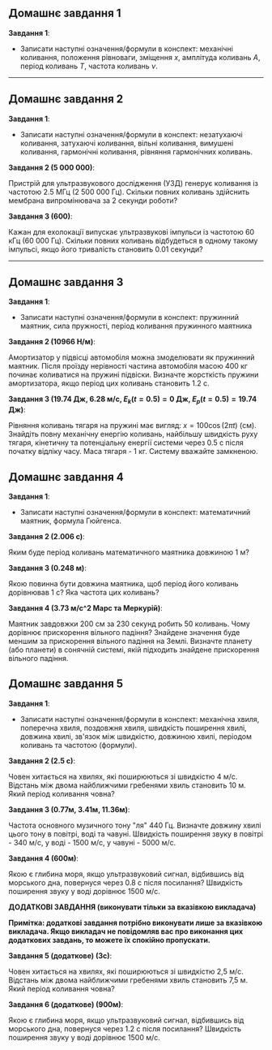 ## Домашнє завдання 1

**Завдання 1**:
- Записати наступні означення/формули в конспект: механічні коливання, положення рівноваги, зміщення $x$, амплітуда коливань $A$, період коливань $T$, частота коливань $\nu$.

---

## Домашнє завдання 2

**Завдання 1**:
- Записати наступні означення/формули в конспект: незатухаючі коливання, затухаючі коливання, вільні коливання, вимушені коливання, гармонічні коливання, рівняння гармонічних коливань.

**Завдання 2 (5 000 000)**:

Пристрій для ультразвукового дослідження (УЗД) генерує коливання із частотою 2.5 МГц (2 500 000 Гц). Скільки повних коливань здійснить мембрана випромінювача за 2 секунди роботи?

**Завдання 3 (600)**:

Кажан для ехолокації випускає ультразвукові імпульси із частотою 60 кГц (60 000 Гц). Скільки повних коливань відбудеться в одному такому імпульсі, якщо його тривалість становить 0.01 секунди?

---

## Домашнє завдання 3

**Завдання 1**:
- Записати наступні означення/формули в конспект: пружинний маятник, сила пружності, період коливання пружинного маятника

**Завдання 2 (10966 Н/м)**:

Амортизатор у підвісці автомобіля можна змоделювати як пружинний маятник. Після проїзду нерівності частина автомобіля масою 400 кг починає коливатися на пружині підвіски. Визначте жорсткість пружини амортизатора, якщо період цих коливань становить 1.2 с.

**Завдання 3 (19.74 Дж, 6.28 м/с, $E_k (t=0.5) = 0$ Дж, $E_p (t = 0.5) = 19.74$ Дж)**:

Рівняння коливань тягаря на пружині має вигляд: $x = 100 \cos (2 \pi t)$ (см). Знайдіть повну механічну енергію коливань, найбільшу швидкість руху тягаря, кінетичну та потенціальну енергії системи через 0.5 с після початку відліку часу. Маса тягаря - 1 кг. Систему вважайте замкненою.


## Домашнє завдання 4

**Завдання 1**:
- Записати наступні означення/формули в конспект: математичний маятник, формула Гюйгенса.

**Завдання 2 (2.006 с)**:

Яким буде період коливань математичного маятника довжиною 1 м?

**Завдання 3 (0.248 м)**:

Якою повинна бути довжина маятника, щоб період його коливань дорівнював 1 с? Яка частота цих коливань?

**Завдання 4 (3.73 м/с^2 Марс та Меркурій)**:

Маятник завдовжки 200 см за 230 секунд робить 50 коливань. Чому дорівнює прискорення вільного падіння? Знайдене значення буде меншим за прискорення вільного падіння на Землі. Визначте планету (або планети) в сонячній системі, якій підходить знайдене прискорення вільного падіння.



## Домашнє завдання 5

**Завдання 1**:
- Записати наступні означення/формули в конспект: механічна хвиля, поперечна хвиля, поздовжня хвиля, швидкість поширення хвилі, довжина хвилі, зв'язок між швидкістю, довжиною хвилі, періодом коливань та частотою (формули).

**Завдання 2 (2.5 с)**:

Човен хитається на хвилях, які поширюються зі швидкістю 4 м/с. Відстань між двома найближчими гребенями хвиль становить 10 м. Який період коливання човна?

**Завдання 3 (0.77м, 3.41м, 11.36м)**:

Частота основного музичного тону "ля" 440 Гц. Визначте довжину хвилі цього тону в повітрі, воді та чавуні. Швидкість поширення звуку в повітрі - 340 м/с, у воді - 1500 м/с, у чавуні - 5000 м/с.  

**Завдання 4 (600м)**:

Якою є глибина моря, якщо ультразвуковий сигнал, відбившись від морського дна, повернуся через 0.8 с після посилання? Швидкість поширення звуку у воді дорівнює 1500 м/с.

**ДОДАТКОВІ ЗАВДАННЯ (виконувати тільки за вказівкою викладача)**

**Примітка: додаткові завдання потрібно виконувати лише за вказівкою викладача. Якщо викладач не повідомляв вас про виконання цих додаткових завдань, то можете їх спокійно пропускати.**

**Завдання 5 (додаткове) (3с)**:

Човен хитається на хвилях, які поширюються зі швидкістю 2,5 м/с. Відстань між двома найближчими гребенями хвиль становить 7,5 м. Який період коливання човна?

**Завдання 6 (додаткове) (900м)**:

Якою є глибина моря, якщо ультразвуковий сигнал, відбившись від морського дна, повернуся через 1.2 с після посилання? Швидкість поширення звуку у воді дорівнює 1500 м/с.
